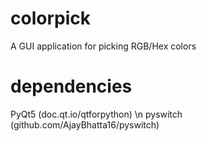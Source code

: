 # colorpick
A GUI application for picking RGB/Hex colors

# dependencies
PyQt5 (doc.qt.io/qtforpython) \n
pyswitch (github.com/AjayBhatta16/pyswitch)
